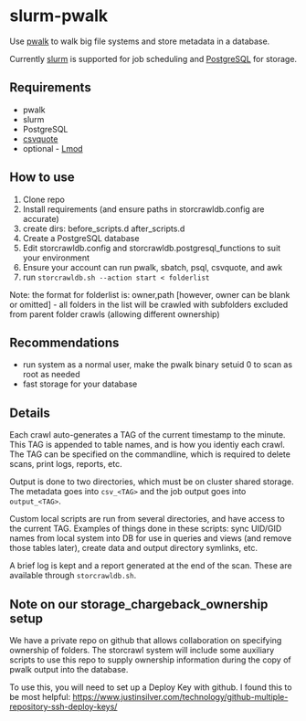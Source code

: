 # slurm-pwalk
Use [pwalk](https://github.com/fizwit/filesystem-reporting-tools) to walk big file systems and store metadata in a database.

Currently [slurm](https://slurm.schedmd.com/) is supported for job scheduling and [PostgreSQL](https://www.postgresql.org/) for storage.

## Requirements
* pwalk
* slurm
* PostgreSQL
* [csvquote](https://github.com/dbro/csvquote)
* optional - [Lmod](https://github.com/TACC/Lmod)

## How to use
1. Clone repo
2. Install requirements (and ensure paths in storcrawldb.config are accurate)
3. create dirs: before_scripts.d after_scripts.d
4. Create a PostgreSQL database
5. Edit storcrawldb.config and storcrawldb.postgresql_functions to suit your environment
6. Ensure your account can run pwalk, sbatch, psql, csvquote, and awk
7. run `storcrawldb.sh --action start < folderlist`

Note: the format for folderlist is: owner,path [however, owner can be blank or omitted] - all folders in the list will be crawled with subfolders excluded from parent folder crawls (allowing different ownership)

## Recommendations
* run system as a normal user, make the pwalk binary setuid 0 to scan as root as needed
* fast storage for your database

## Details
Each crawl auto-generates a TAG of the current timestamp to the minute. This TAG is appended to table names, and is how you identiy each crawl. The TAG can be specified on the commandline, which is required to delete scans, print logs, reports, etc.

Output is done to two directories, which must be on cluster shared storage. The metadata goes into `csv_<TAG>` and the job output goes into `output_<TAG>`.

Custom local scripts are run from several directories, and have access to the current TAG. Examples of things done in these scripts: sync UID/GID names from local system into DB for use in queries and views (and remove those tables later), create data and output directory symlinks, etc.

A brief log is kept and a report generated at the end of the scan. These are available through `storcrawldb.sh`.

## Note on our storage_chargeback_ownership setup
We have a private repo on github that allows collaboration on specifying ownership of folders. The storcrawl system will include some auxiliary scripts to use this repo to supply ownership information during the copy of pwalk output into the database.

To use this, you will need to set up a Deploy Key with github. I found this to be most helpful:
https://www.justinsilver.com/technology/github-multiple-repository-ssh-deploy-keys/
